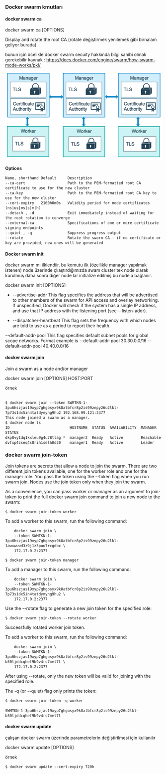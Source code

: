 ### Docker swarm kmutları

#### docker swarm ca

docker swarm ca [OPTIONS]

Display and rotate the root CA (rotate değiştirmek yenilemek gibi birnalam geliyor burada)

bunun için öcelikle docker swarm secuity hakkında bilgi sahibi olmak gerekebilir 
kaynak : https://docs.docker.com/engine/swarm/how-swarm-mode-works/pki/

![tls](files/tls.png)


__Options__

```
Name, shorthand Default     Description
--ca-cert		            Path to the PEM-formatted root CA certificate to use for the new cluster
--ca-key		            Path to the PEM-formatted root CA key to use for the new cluster
--cert-expiry   2160h0m0s   Validity period for node certificates (ns|us|ms|s|m|h)
--detach , -d		        Exit immediately instead of waiting for the root rotation to converge
--external-ca		        Specifications of one or more certificate signing endpoints
--quiet , -q		        Suppress progress output
--rotate		            Rotate the swarm CA - if no certificate or key are provided, new ones will be generated

```

#### Docker swarm init

docker swarm mı ilklendiir. bu komutu ilk (özellikle manager yapılmak istenen) node üzerinde çlıaştırdığımızda swam cluster tek node olarak kurulmuş daha sonra diğer node lar initialize edilmiş bu node a bağlanır.

docker swarm init [OPTIONS]

- --advertise-addr
This flag specifies the address that will be advertised to other members of the swarm for API access and overlay networking. If unspecified, Docker will check if the system has a single IP address, and use that IP address with the listening port (see --listen-addr).

- --dispatcher-heartbeat
This flag sets the frequency with which nodes are told to use as a period to report their health.

--default-addr-pool
This flag specifies default subnet pools for global scope networks. Format example is 
--default-addr-pool 30.30.0.0/16 --default-addr-pool 40.40.0.0/16

#### docker swarm join

Join a swarm as a node and/or manager

docker swarm join [OPTIONS] HOST:PORT

örnek

```

$ docker swarm join --token SWMTKN-1-3pu6hszjas19xyp7ghgosyx9k8atbfcr8p2is99znpy26u2lkl-7p73s1dx5in4tatdymyhg9hu2 192.168.99.121:2377
This node joined a swarm as a manager.
$ docker node ls
ID                           HOSTNAME  STATUS  AVAILABILITY  MANAGER STATUS
dkp8vy1dq1kxleu9g4u78tlag *  manager2  Ready   Active        Reachable
dvfxp4zseq4s0rih1selh0d20    manager1  Ready   Active        Leader

```

### docker swarm join-token

Join tokens are secrets that allow a node to join the swarm. There are two different join tokens available, one for the worker role and one for the manager role. You pass the token using the --token flag when you run swarm join. Nodes use the join token only when they join the swarm.



As a convenience, you can pass worker or manager as an argument to join-token to print the full docker swarm join command to join a new node to the swarm:

```
$ docker swarm join-token worker
```

To add a worker to this swarm, run the following command:

```
    docker swarm join \
    --token SWMTKN-1-3pu6hszjas19xyp7ghgosyx9k8atbfcr8p2is99znpy26u2lkl-1awxwuwd3z9j1z3puu7rcgdbx \
    172.17.0.2:2377
```
```
$ docker swarm join-token manager
```
To add a manager to this swarm, run the following command:

```
    docker swarm join \
    --token SWMTKN-1-3pu6hszjas19xyp7ghgosyx9k8atbfcr8p2is99znpy26u2lkl-7p73s1dx5in4tatdymyhg9hu2 \
    172.17.0.2:2377
```

Use the --rotate flag to generate a new join token for the specified role:

```
$ docker swarm join-token --rotate worker
```

Successfully rotated worker join token.

To add a worker to this swarm, run the following command:

```
    docker swarm join \
    --token SWMTKN-1-3pu6hszjas19xyp7ghgosyx9k8atbfcr8p2is99znpy26u2lkl-b30ljddcqhef9b9v4rs7mel7t \
    172.17.0.2:2377
```

After using --rotate, only the new token will be valid for joining with the specified role.

The -q (or --quiet) flag only prints the token:

```
$ docker swarm join-token -q worker

SWMTKN-1-3pu6hszjas19xyp7ghgosyx9k8atbfcr8p2is99znpy26u2lkl-b30ljddcqhef9b9v4rs7mel7t
```

#### docker swarm update

çalışan docker swarm üzerinde parametrelerin değiştirilmesi için  kullanılır

docker swarm update [OPTIONS]

örnek

```
$ docker swarm update --cert-expiry 720h

```
